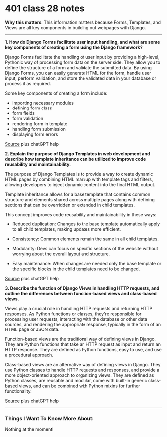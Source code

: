 # 401 class 28 notes

**Why this matters**: This information matters because Forms, Templates, and Views are all key components in building out webpages with Django.

------------------------------------

**1. How do Django Forms facilitate user input handling, and what are some key components of creating a form using the Django framework?**

Django Forms facilitate the handling of user input by providing a high-level, Pythonic way of processing form data on the server side. They allow you to define the structure of a form and validate the submitted data. By using Django Forms, you can easily generate HTML for the form, handle user input, perform validation, and store the validated data in your database or process it as required.

Some key components of creating a form include:

- importing necessary modules
- defining form class
- form fields
- form validation
- rendering form in template
- handling form submission
- displaying form errors

[Source](https://developer.mozilla.org/en-US/docs/Learn/Server-side/Django/Forms) plus chatGPT help



**2. Explain the purpose of Django Templates in web development and describe how template inheritance can be utilized to improve code reusability and maintainability.**

The purpose of Django Templates is to provide a way to create dynamic HTML pages by combining HTML markup with template tags and filters, allowing developers to inject dynamic content into the final HTML output.

Template inheritance allows for a base template that contains common structure and elements shared across multiple pages along with defining sections that can be overridden or extended in child templates.

This concept improves code reusability and maintainability in these ways:

- Reduced duplication: Changes to the base template automatically apply to all child templates, making updates more efficient.

- Consistency: Common elements remain the same in all child templates.

- Modularity: Devs can focus on specific sections of the website without worrying about the overall layout and structure.

- Easy maintenance: When changes are needed only the base template or the specific blocks in the child templates need to be changed.

[Source](https://developer.mozilla.org/en-US/docs/Learn/Server-side/Django/Home_page) plus chatGPT help



**3. Describe the function of Django Views in handling HTTP requests, and outline the differences between function-based views and class-based views.**

Views play a crucial role in handling HTTP requests and returning HTTP responses. As Python functions or classes, they're responsible for processing user requests, interacting with the database or other data sources, and rendering the appropriate response, typically in the form of an HTML page or JSON data.

Function-based views are the traditional way of defining views in Django. They are Python functions that take an HTTP request as input and return an HTTP response. They are defined as Python functions, easy to use, and use a procedural approach.

Class-based views are an alternative way of defining views in Django. They use Python classes to handle HTTP requests and responses, and provide a more object-oriented approach to organizing views. They are defined as Python classes, are reusable and modular, come with built-in generic class-based views, and can be combined with Python mixins for further functionality.

[Source](https://developer.mozilla.org/en-US/docs/Learn/Server-side/Django/Generic_views) plus chatGPT help



------------------------------------
### Things I Want To Know More About:
Nothing at the moment!